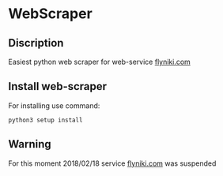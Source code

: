 WebScraper
===
Discription
---
Easiest python web scraper for web-service [flyniki.com](https://fluniki.com)

Install web-scraper
---

For installing use command:

    python3 setup install

Warning
---
For this moment 2018/02/18 service [flyniki.com](https://fluniki.com) was suspended
